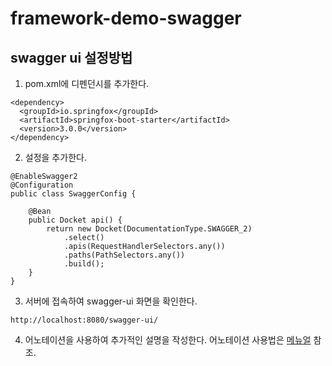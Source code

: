 # framework-demo-swagger
## swagger ui 설정방법

1. pom.xml에 디펜던시를 추가한다.

```
<dependency>
  <groupId>io.springfox</groupId>
  <artifactId>springfox-boot-starter</artifactId>
  <version>3.0.0</version>
</dependency>
```

2. 설정을 추가한다.
```
@EnableSwagger2
@Configuration
public class SwaggerConfig {

	@Bean
	public Docket api() {
		return new Docket(DocumentationType.SWAGGER_2)
			.select()
			.apis(RequestHandlerSelectors.any())
			.paths(PathSelectors.any())
			.build();
	}
}
```
3. 서버에 접속하여 swagger-ui 화면을 확인한다.
```
http://localhost:8080/swagger-ui/
```

4. 어노테이션을 사용하여 추가적인 설명을 작성한다.
어노테이션 사용법은 [메뉴얼](https://springfox.github.io/springfox/docs/current/) 참조.

